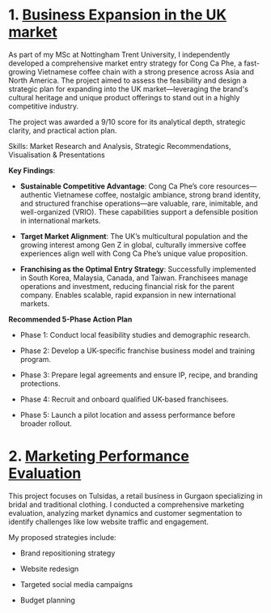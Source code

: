 # 1. [Business Expansion in the UK market](https://github.com/PhuongAnhDuong/DA_Portfolio/tree/main/Consultancy%20Projects/Business%20Expansion%20in%20the%20UK%20market/Coffee%20Chain's%20Market%20Expansion%20to%20the%20UK.pptx)

As part of my MSc at Nottingham Trent University, I independently developed a comprehensive market entry strategy for Cong Ca Phe, a fast-growing Vietnamese coffee chain with a strong presence across Asia and North America. The project aimed to assess the feasibility and design a strategic plan for expanding into the UK market—leveraging the brand's cultural heritage and unique product offerings to stand out in a highly competitive industry. 

The project was awarded a 9/10 score for its analytical depth, strategic clarity, and practical action plan. 

Skills: Market Research and Analysis, Strategic Recommendations, Visualisation & Presentations 

 
**Key Findings**:  

- **Sustainable Competitive Advantage**: Cong Ca Phe’s core resources—authentic Vietnamese coffee, nostalgic ambiance, strong brand identity, and structured franchise operations—are valuable, rare, inimitable, and well-organized (VRIO). These capabilities support a defensible position in international markets. 

- **Target Market Alignment**: The UK’s multicultural population and the growing interest among Gen Z in global, culturally immersive coffee experiences align well with Cong Ca Phe’s unique value proposition. 

- **Franchising as the Optimal Entry Strategy**: Successfully implemented in South Korea, Malaysia, Canada, and Taiwan. Franchisees manage operations and investment, reducing financial risk for the parent company. Enables scalable, rapid expansion in new international markets. 

**Recommended 5-Phase Action Plan** 

- Phase 1: Conduct local feasibility studies and demographic research. 

- Phase 2: Develop a UK-specific franchise business model and training program. 

- Phase 3: Prepare legal agreements and ensure IP, recipe, and branding protections. 

- Phase 4: Recruit and onboard qualified UK-based franchisees. 

- Phase 5: Launch a pilot location and assess performance before broader rollout. 


 # 2. [Marketing Performance Evaluation](https://github.com/PhuongAnhDuong/DA_Portfolio/tree/main/Consultancy%20Projects/Marketing%20Performance%20Evaluation/Tulsidas%20Marketing%20Evaluation%20%26%20strategy%20development.pdf)
 This project focuses on Tulsidas, a retail business in Gurgaon specializing in bridal and traditional clothing. I conducted a comprehensive marketing evaluation, analyzing market dynamics and customer segmentation to identify challenges like low website traffic and engagement. 
 
 My proposed strategies include:
 - Brand repositioning strategy
   
 - Website redesign
   
 - Targeted social media campaigns
   
 - Budget planning
 

 

